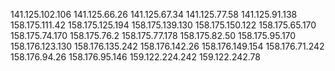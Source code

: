 141.125.102.106
141.125.66.26
141.125.67.34
141.125.77.58
141.125.91.138
158.175.111.42
158.175.125.194
158.175.139.130
158.175.150.122
158.175.65.170
158.175.74.170
158.175.76.2
158.175.77.178
158.175.82.50
158.175.95.170
158.176.123.130
158.176.135.242
158.176.142.26
158.176.149.154
158.176.71.242
158.176.94.26
158.176.95.146
159.122.224.242
159.122.242.78
